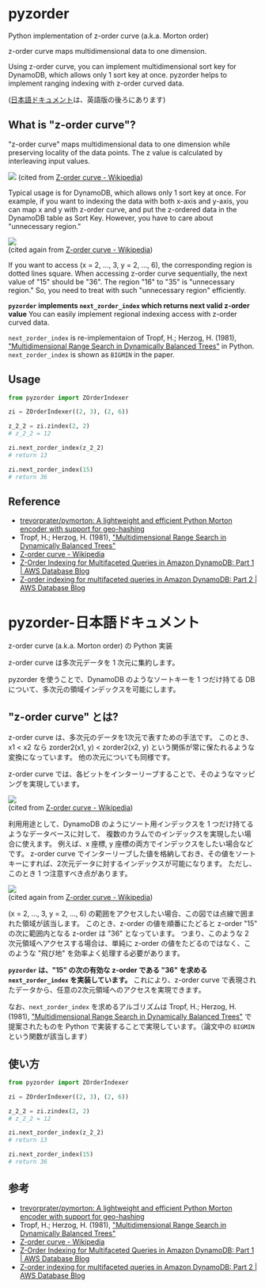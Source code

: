 # pyzorder

Python implementation of z-order curve (a.k.a. Morton order)

z-order curve maps multidimensional data to one dimension.

Using z-order curve, you can implement multidimensional sort key for DynamoDB, which allows only 1 sort key at once.
pyzorder helps to implement ranging indexing with z-order curved data.

([日本語ドキュメント](#pyzorder-日本語ドキュメント)は、英語版の後ろにあります)

## What is "z-order curve"? 

"z-order curve" maps multidimensional data to one dimension while preserving locality of the data points.
The z value is calculated by interleaving input values.

![](https://upload.wikimedia.org/wikipedia/commons/thumb/3/30/Z-curve.svg/400px-Z-curve.svg.png)
(cited from [Z\-order curve \- Wikipedia](https://en.wikipedia.org/wiki/Z-order_curve))

Typical usage is for DynamoDB, which allows only 1 sort key at once.
For example, if you want to indexing the data with both x-axis and y-axis,
you can map x and y with z-order curve, and put the z-ordered data in the DynamoDB table as Sort Key.
However, you have to care about "unnecessary region."

![](https://upload.wikimedia.org/wikipedia/commons/thumb/0/02/BIGMIN.svg/400px-BIGMIN.svg.png)  
(cited again from [Z\-order curve \- Wikipedia](https://en.wikipedia.org/wiki/Z-order_curve))

If you want to access (x = 2, ..., 3, y = 2, ..., 6), the corresponding region is dotted lines square.
When accessing z-order curve sequentially, the next value of "15" should be "36".
The region "16" to "35" is "unnecessary region."
So, you need to treat with such "unnecessary region" efficiently.

**`pyzorder` implements `next_zorder_index` which returns next valid z-order value**
You can easily implement regional indexing access with z-order curved data.

`next_zorder_index` is re-implementaion of Tropf, H.; Herzog, H. (1981), ["Multidimensional Range Search in Dynamically Balanced Trees"](http://www.vision-tools.com/h-tropf/multidimensionalrangequery.pdf) in Python.
`next_zorder_index` is shown as `BIGMIN` in the paper.

## Usage

```python
from pyzorder import ZOrderIndexer

zi = ZOrderIndexer((2, 3), (2, 6))

z_2_2 = zi.zindex(2, 2)
# z_2_2 = 12

zi.next_zorder_index(z_2_2)
# return 13

zi.next_zorder_index(15)
# return 36
```

## Reference

- [trevorprater/pymorton: A lightweight and efficient Python Morton encoder with support for geo\-hashing](https://github.com/trevorprater/pymorton)
- Tropf, H.; Herzog, H. (1981), ["Multidimensional Range Search in Dynamically Balanced Trees"](http://www.vision-tools.com/h-tropf/multidimensionalrangequery.pdf)
- [Z\-order curve \- Wikipedia](https://en.wikipedia.org/wiki/Z-order_curve)
- [Z\-Order Indexing for Multifaceted Queries in Amazon DynamoDB: Part 1 \| AWS Database Blog](https://aws.amazon.com/jp/blogs/database/z-order-indexing-for-multifaceted-queries-in-amazon-dynamodb-part-1/)
- [Z\-order indexing for multifaceted queries in Amazon DynamoDB: Part 2 \| AWS Database Blog](https://aws.amazon.com/jp/blogs/database/z-order-indexing-for-multifaceted-queries-in-amazon-dynamodb-part-2/)

# pyzorder-日本語ドキュメント

z-order curve (a.k.a. Morton order) の Python 実装

z-order curve は多次元データを 1 次元に集約します。

pyzorder を使うことで、DynamoDB のようなソートキーを 1 つだけ持てる DB について、多次元の領域インデックスを可能にします。

## "z-order curve" とは?

z-order curve は、多次元のデータを1次元で表すための手法です。
このとき、x1 < x2 なら zorder2(x1, y) < zorder2(x2, y) という関係が常に保たれるような変換になっています。
他の次元についても同様です。

z-order curve では、各ビットをインターリーブすることで、そのようなマッピングを実現しています。

![](https://upload.wikimedia.org/wikipedia/commons/thumb/3/30/Z-curve.svg/400px-Z-curve.svg.png)  
(cited from [Z\-order curve \- Wikipedia](https://en.wikipedia.org/wiki/Z-order_curve))

利用用途として、DynamoDB のようにソート用インデックスを 1 つだけ持てるようなデータベースに対して、
複数のカラムでのインデックスを実現したい場合に使えます。
例えば、x 座標, y 座標の両方でインデックスをしたい場合などです。
z-order curve でインターリーブした値を格納しておき、その値をソートキーにすれば、2次元データに対するインデックスが可能になります。
ただし、このとき 1 つ注意すべき点があります。

![](https://upload.wikimedia.org/wikipedia/commons/thumb/0/02/BIGMIN.svg/400px-BIGMIN.svg.png)  
(cited again from [Z\-order curve \- Wikipedia](https://en.wikipedia.org/wiki/Z-order_curve))

(x = 2, ..., 3, y = 2, ..., 6) の範囲をアクセスしたい場合、この図では点線で囲まれた領域が該当します。
このとき、z-order の値を順番にたどると z-order "15" の次に範囲内となる z-order は "36" となっています。
つまり、このような 2 次元領域へアクセスする場合は、単純に z-order の値をたどるのではなく、このような "飛び地" を効率よく処理する必要があります。

**`pyzorder` は、"15" の次の有効な z-order である "36" を求める `next_zorder_index` を実装しています。**
これにより、z-order curve で表現されたデータから、任意の2次元領域へのアクセスを実現できます。

なお、`next_zorder_index` を求めるアルゴリズムは Tropf, H.; Herzog, H. (1981), ["Multidimensional Range Search in Dynamically Balanced Trees"](http://www.vision-tools.com/h-tropf/multidimensionalrangequery.pdf)
で提案されたものを Python で実装することで実現しています。（論文中の `BIGMIN` という関数が該当します）

## 使い方

```python
from pyzorder import ZOrderIndexer

zi = ZOrderIndexer((2, 3), (2, 6))

z_2_2 = zi.zindex(2, 2)
# z_2_2 = 12

zi.next_zorder_index(z_2_2)
# return 13

zi.next_zorder_index(15)
# return 36
```

## 参考

- [trevorprater/pymorton: A lightweight and efficient Python Morton encoder with support for geo\-hashing](https://github.com/trevorprater/pymorton)
- Tropf, H.; Herzog, H. (1981), ["Multidimensional Range Search in Dynamically Balanced Trees"](http://www.vision-tools.com/h-tropf/multidimensionalrangequery.pdf)
- [Z\-order curve \- Wikipedia](https://en.wikipedia.org/wiki/Z-order_curve)
- [Z\-Order Indexing for Multifaceted Queries in Amazon DynamoDB: Part 1 \| AWS Database Blog](https://aws.amazon.com/jp/blogs/database/z-order-indexing-for-multifaceted-queries-in-amazon-dynamodb-part-1/)
- [Z\-order indexing for multifaceted queries in Amazon DynamoDB: Part 2 \| AWS Database Blog](https://aws.amazon.com/jp/blogs/database/z-order-indexing-for-multifaceted-queries-in-amazon-dynamodb-part-2/)
